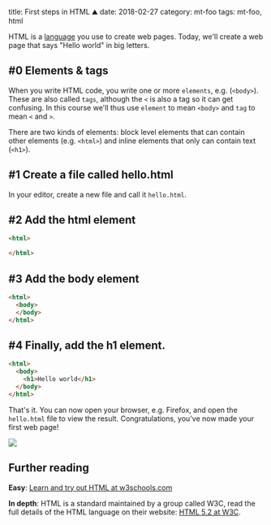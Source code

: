title: First steps in HTML ⛰
date: 2018-02-27
category: mt-foo
tags: mt-foo, html


HTML is a [language]((https://www.w3.org/TR/html52/)) you use to
create web pages.  Today, we'll create a web page that says "Hello
world" in big letters.

## #0 Elements & tags
When you write HTML code, you write one or more `elements`,
e.g. (`<body>`). These are also called `tags`, although the `<` is
also a tag so it can get confusing. In this course we'll thus use
`element` to mean `<body>` and `tag` to mean `<` and `>`.

There are two kinds of elements: block level elements that can contain
other elements (e.g. `<html>`)  and inline elements that only can
contain text (`<h1>`).

## #1 Create a file called hello.html

In your editor, create a new file and call it `hello.html`. 

## #2 Add the html element

```html
<html>

</html>
```
## #3 Add the body element

```html
<html>
  <body>
  </body>
</html>
```
## #4 Finally, add the h1 element.
```html
<html>
  <body>
    <h1>Hello world</h1>
  </body>
</html>
```

That's it. You can now open your browser, e.g. Firefox, and open the
 `hello.html` file to view the result. Congratulations, you've now
 made your first web page!
 
 
<img class="centered" src="/graphics/2018/mt-foo/html/01.png"/>

## Further reading

**Easy**: [Learn and try out HTML at w3schools.com](https://www.w3schools.com/)

**In depth**: HTML is a standard maintained by a group called W3C,
read the full details of the HTML language on their website: [HTML 5.2
at W3C](https://www.w3.org/TR/html52/).


